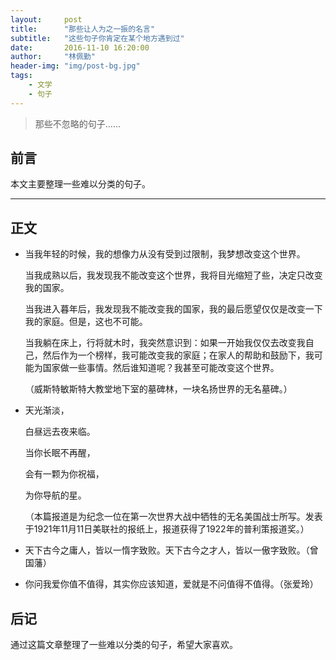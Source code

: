 ```yaml
---
layout:     post
title:      "那些让人为之一振的名言"
subtitle:   "这些句子你肯定在某个地方遇到过"
date:       2016-11-10 16:20:00
author:     "林佩勤"
header-img: "img/post-bg.jpg"
tags:
    - 文学
    - 句子
---
```


> 那些不忽略的句子……


## 前言

本文主要整理一些难以分类的句子。

---

## 正文

- 当我年轻的时候，我的想像力从没有受到过限制，我梦想改变这个世界。

  当我成熟以后，我发现我不能改变这个世界，我将目光缩短了些，决定只改变我的国家。

  当我进入暮年后，我发现我不能改变我的国家，我的最后愿望仅仅是改变一下我的家庭。但是，这也不可能。

  当我躺在床上，行将就木时，我突然意识到：如果一开始我仅仅去改变我自己，然后作为一个榜样，我可能改变我的家庭；在家人的帮助和鼓励下，我可能为国家做一些事情。然后谁知道呢？我甚至可能改变这个世界。

  （威斯特敏斯特大教堂地下室的墓碑林，一块名扬世界的无名墓碑。）

- 天光渐淡，

  白昼远去夜来临。

  当你长眠不再醒，

  会有一颗为你祝福，

  为你导航的星。

  （本篇报道是为纪念一位在第一次世界大战中牺牲的无名美国战士所写。发表于1921年11月11日美联社的报纸上，报道获得了1922年的普利策报道奖。）

- 天下古今之庸人，皆以一惰字致败。天下古今之才人，皆以一傲字致败。（曾国藩）

- 你问我爱你值不值得，其实你应该知道，爱就是不问值得不值得。（张爱玲）


## 后记

通过这篇文章整理了一些难以分类的句子，希望大家喜欢。
